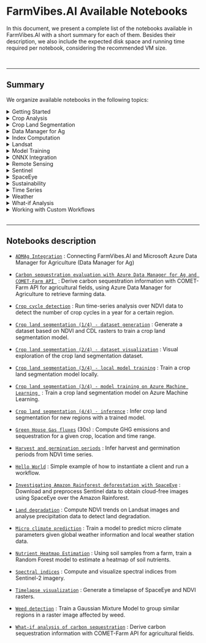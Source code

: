 # FarmVibes.AI Available Notebooks

In this document, we present a complete list of the notebooks available in FarmVibes.AI with a short summary for each of them. Besides their description, we also include the expected disk space and running time required per notebook, considering the recommended VM size. 

<br>

---------------


## Summary

We organize available notebooks in the following topics:

<details>
<summary> Getting Started </summary>

- [`Hello World`](/notebooks/helloworld.ipynb)

- [`Spectral indices`](/notebooks/sentinel/spectral_indices.ipynb)


</details>
<details>
<summary> Crop Analysis </summary>

- [`ADMAg Integration`](/notebooks/admag/azure_data_manager_for_agriculture_example.ipynb)

- [`Harvest and germination periods`](/notebooks/harvest_period/ndvi_summary.ipynb)


</details>
<details>
<summary> Crop Land Segmentation </summary>

- [`Crop land segmentation (1/4) - dataset generation`](/notebooks/crop_segmentation/01_dataset_generation.ipynb)

- [`Crop land segmentation (2/4) - dataset visualization`](/notebooks/crop_segmentation/02_visualize_dataset.ipynb)

- [`Crop land segmentation (3/4) - local model training`](/notebooks/crop_segmentation/03_local_training.ipynb)

- [`Crop land segmentation (3/4) - model training on Azure Machine Learning `](/notebooks/crop_segmentation/03_aml_training.ipynb)

- [`Crop land segmentation (4/4) - inference`](/notebooks/crop_segmentation/04_inference.ipynb)


</details>
<details>
<summary> Data Manager for Ag </summary>

- [`ADMAg Integration`](/notebooks/admag/azure_data_manager_for_agriculture_example.ipynb)

- [`Carbon sequestration evaluation with Azure Data Manager for Ag and COMET-Farm API `](/notebooks/admag/azure_data_manager_for_agriculture_and_comet_farm_api_example.ipynb)


</details>
<details>
<summary> Index Computation </summary>

- [`Crop cycle detection`](/notebooks/crop_cycles/crop_cycles.ipynb)

- [`Harvest and germination periods`](/notebooks/harvest_period/ndvi_summary.ipynb)

- [`Land degradation`](/notebooks/land_degradation/land_degradation.ipynb)

- [`Nutrient Heatmap Estimation`](/notebooks/heatmaps/nutrients.ipynb)

- [`Spectral indices`](/notebooks/sentinel/spectral_indices.ipynb)

- [`Timelapse visualization`](/notebooks/sentinel/timelapse_visualization.ipynb)


</details>
<details>
<summary> Landsat </summary>

- [`Land degradation`](/notebooks/land_degradation/land_degradation.ipynb)


</details>
<details>
<summary> Model Training </summary>

- [`Crop land segmentation (1/4) - dataset generation`](/notebooks/crop_segmentation/01_dataset_generation.ipynb)

- [`Crop land segmentation (3/4) - local model training`](/notebooks/crop_segmentation/03_local_training.ipynb)

- [`Crop land segmentation (3/4) - model training on Azure Machine Learning `](/notebooks/crop_segmentation/03_aml_training.ipynb)

- [`Micro climate prediction`](/notebooks/deepmc/mc_forecast.ipynb)

- [`Nutrient Heatmap Estimation`](/notebooks/heatmaps/nutrients.ipynb)

- [`Weed detection`](/notebooks/weed_detection/weed_detection.ipynb)


</details>
<details>
<summary> ONNX Integration </summary>

- [`Crop cycle detection`](/notebooks/crop_cycles/crop_cycles.ipynb)

- [`Crop land segmentation (3/4) - local model training`](/notebooks/crop_segmentation/03_local_training.ipynb)

- [`Crop land segmentation (3/4) - model training on Azure Machine Learning `](/notebooks/crop_segmentation/03_aml_training.ipynb)

- [`Crop land segmentation (4/4) - inference`](/notebooks/crop_segmentation/04_inference.ipynb)


</details>
<details>
<summary> Remote Sensing </summary>

- [`Crop cycle detection`](/notebooks/crop_cycles/crop_cycles.ipynb)

- [`Crop land segmentation (1/4) - dataset generation`](/notebooks/crop_segmentation/01_dataset_generation.ipynb)

- [`Crop land segmentation (2/4) - dataset visualization`](/notebooks/crop_segmentation/02_visualize_dataset.ipynb)

- [`Crop land segmentation (3/4) - local model training`](/notebooks/crop_segmentation/03_local_training.ipynb)

- [`Crop land segmentation (3/4) - model training on Azure Machine Learning `](/notebooks/crop_segmentation/03_aml_training.ipynb)

- [`Crop land segmentation (4/4) - inference`](/notebooks/crop_segmentation/04_inference.ipynb)

- [`Harvest and germination periods`](/notebooks/harvest_period/ndvi_summary.ipynb)

- [`Investigating Amazon Rainforest deforestation with SpaceEye`](/notebooks/sentinel/sentinel_spaceeye.ipynb)

- [`Land degradation`](/notebooks/land_degradation/land_degradation.ipynb)

- [`Spectral indices`](/notebooks/sentinel/spectral_indices.ipynb)

- [`Timelapse visualization`](/notebooks/sentinel/timelapse_visualization.ipynb)

- [`Weed detection`](/notebooks/weed_detection/weed_detection.ipynb)


</details>
<details>
<summary> Sentinel </summary>

- [`Investigating Amazon Rainforest deforestation with SpaceEye`](/notebooks/sentinel/sentinel_spaceeye.ipynb)

- [`Nutrient Heatmap Estimation`](/notebooks/heatmaps/nutrients.ipynb)

- [`Spectral indices`](/notebooks/sentinel/spectral_indices.ipynb)


</details>
<details>
<summary> SpaceEye </summary>

- [`Crop cycle detection`](/notebooks/crop_cycles/crop_cycles.ipynb)

- [`Investigating Amazon Rainforest deforestation with SpaceEye`](/notebooks/sentinel/sentinel_spaceeye.ipynb)

- [`Timelapse visualization`](/notebooks/sentinel/timelapse_visualization.ipynb)


</details>
<details>
<summary> Sustainability </summary>

- [`Carbon sequestration evaluation with Azure Data Manager for Ag and COMET-Farm API `](/notebooks/admag/azure_data_manager_for_agriculture_and_comet_farm_api_example.ipynb)

- [`Green House Gas fluxes`](/notebooks/ghg_fluxes/ghg_fluxes.ipynb)

- [`Nutrient Heatmap Estimation`](/notebooks/heatmaps/nutrients.ipynb)

- [`What-if analysis of carbon sequestration`](/notebooks/carbon/whatif.ipynb)


</details>
<details>
<summary> Time Series </summary>

- [`Harvest and germination periods`](/notebooks/harvest_period/ndvi_summary.ipynb)


</details>
<details>
<summary> Weather </summary>

- [`Land degradation`](/notebooks/land_degradation/land_degradation.ipynb)

- [`Micro climate prediction`](/notebooks/deepmc/mc_forecast.ipynb)


</details>
<details>
<summary> What-if Analysis </summary>

- [`Carbon sequestration evaluation with Azure Data Manager for Ag and COMET-Farm API `](/notebooks/admag/azure_data_manager_for_agriculture_and_comet_farm_api_example.ipynb)

- [`Green House Gas fluxes`](/notebooks/ghg_fluxes/ghg_fluxes.ipynb)

- [`What-if analysis of carbon sequestration`](/notebooks/carbon/whatif.ipynb)


</details>
<details>
<summary> Working with Custom Workflows </summary>

- [`ADMAg Integration`](/notebooks/admag/azure_data_manager_for_agriculture_example.ipynb)

- [`Crop cycle detection`](/notebooks/crop_cycles/crop_cycles.ipynb)

- [`Crop land segmentation (1/4) - dataset generation`](/notebooks/crop_segmentation/01_dataset_generation.ipynb)

- [`Crop land segmentation (2/4) - dataset visualization`](/notebooks/crop_segmentation/02_visualize_dataset.ipynb)

- [`Nutrient Heatmap Estimation`](/notebooks/heatmaps/nutrients.ipynb)

- [`Spectral indices`](/notebooks/sentinel/spectral_indices.ipynb)

- [`Timelapse visualization`](/notebooks/sentinel/timelapse_visualization.ipynb)


</details>




<br>

---------------


## Notebooks description

- [`ADMAg Integration`](/notebooks/admag/azure_data_manager_for_agriculture_example.ipynb) : Connecting FarmVibes.AI and Microsoft Azure Data Manager for Agriculture (Data Manager for Ag)

- [`Carbon sequestration evaluation with Azure Data Manager for Ag and COMET-Farm API `](/notebooks/admag/azure_data_manager_for_agriculture_and_comet_farm_api_example.ipynb) : Derive carbon sequestration information with COMET-Farm API for agricultural fields, using Azure Data Manager for Agriculture to retrieve farming data.

- [`Crop cycle detection`](/notebooks/crop_cycles/crop_cycles.ipynb) : Run time-series analysis over NDVI data to detect the number of crop cycles in a year for a certain region.

- [`Crop land segmentation (1/4) - dataset generation`](/notebooks/crop_segmentation/01_dataset_generation.ipynb) : Generate a dataset based on NDVI and CDL rasters to train a crop land segmentation model.

- [`Crop land segmentation (2/4) - dataset visualization`](/notebooks/crop_segmentation/02_visualize_dataset.ipynb) : Visual exploration of the crop land segmentation dataset.

- [`Crop land segmentation (3/4) - local model training`](/notebooks/crop_segmentation/03_local_training.ipynb) : Train a crop land segmentation model locally.

- [`Crop land segmentation (3/4) - model training on Azure Machine Learning `](/notebooks/crop_segmentation/03_aml_training.ipynb) : Train a crop land segmentation model on Azure Machine Learning.

- [`Crop land segmentation (4/4) - inference`](/notebooks/crop_segmentation/04_inference.ipynb) : Infer crop land segmentation for new regions with a trained model.

- [`Green House Gas fluxes`](/notebooks/ghg_fluxes/ghg_fluxes.ipynb)  (30s) : Compute GHG emissions and sequestration for a given crop, location and time range.

- [`Harvest and germination periods`](/notebooks/harvest_period/ndvi_summary.ipynb) : Infer harvest and germination periods from NDVI time series.

- [`Hello World`](/notebooks/helloworld.ipynb) : Simple example of how to instantiate a client and run a workflow.

- [`Investigating Amazon Rainforest deforestation with SpaceEye`](/notebooks/sentinel/sentinel_spaceeye.ipynb) : Download and preprocess Sentinel data to obtain cloud-free images using SpaceEye over the Amazon Rainforest.

- [`Land degradation`](/notebooks/land_degradation/land_degradation.ipynb) : Compute NDVI trends on Landsat images and analyse precipitation data to detect land degradation.

- [`Micro climate prediction`](/notebooks/deepmc/mc_forecast.ipynb) : Train a model to predict micro climate parameters given global weather information and local weather station data.

- [`Nutrient Heatmap Estimation`](/notebooks/heatmaps/nutrients.ipynb) : Using soil samples from a farm, train a Random Forest model to estimate a heatmap of soil nutrients.

- [`Spectral indices`](/notebooks/sentinel/spectral_indices.ipynb) : Compute and visualize spectral indices from Sentinel-2 imagery.

- [`Timelapse visualization`](/notebooks/sentinel/timelapse_visualization.ipynb) : Generate a timelapse of SpaceEye and NDVI rasters.

- [`Weed detection`](/notebooks/weed_detection/weed_detection.ipynb) : Train a Gaussian Mixture Model to group similar regions in a raster image affected by weed.

- [`What-if analysis of carbon sequestration`](/notebooks/carbon/whatif.ipynb) : Derive carbon sequestration information with COMET-Farm API for agricultural fields.


